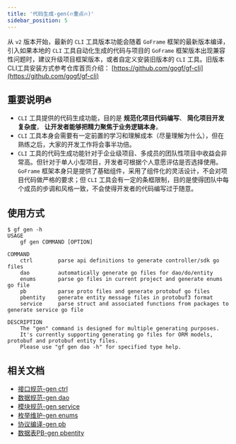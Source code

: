```yaml
---
title: '代码生成-gen(🔥重点🔥)'
sidebar_position: 5
---
```


从 `v2` 版本开始，最新的 `CLI` 工具版本功能会随着 `GoFrame` 框架的最新版本编译，引入如果本地的 `CLI` 工具自动化生成的代码与项目的 `GoFrame` 框架版本出现兼容性问题时，建议升级项目框架版本，或者自定义安装旧版本的 `CLI` 工具。旧版本CLI工具安装方式参考仓库首页介绍： [https://github.com/gogf/gf-cli](https://github.com/gogf/gf-cli)

## 重要说明🔥

- `CLI` 工具提供的代码生成功能，目的是 **规范化项目代码编写**、 **简化项目开发复杂度**， **让开发者能够把精力聚焦于业务逻辑本身**。
- `CLI` 工具本身会需要有一定前置的学习和理解成本（尽量理解为什么），但在熟练之后，大家的开发工作将会事半功倍。
- `CLI` 工具的代码生成功能针对于企业级项目、多成员的团队性项目中收益会非常高。但针对于单人小型项目，开发者可根据个人意愿评估是否选择使用。 `GoFrame` 框架本身只是提供了基础组件，采用了组件化的灵活设计，不会对项目代码做严格的要求；但 `CLI` 工具会有一定的条框限制，目的是使得团队中每个成员的步调和风格一致，不会使得开发者的代码编写过于随意。

## 使用方式

```
$ gf gen -h
USAGE
    gf gen COMMAND [OPTION]

COMMAND
    ctrl        parse api definitions to generate controller/sdk go files
    dao         automatically generate go files for dao/do/entity
    enums       parse go files in current project and generate enums go file
    pb          parse proto files and generate protobuf go files
    pbentity    generate entity message files in protobuf3 format
    service     parse struct and associated functions from packages to generate service go file

DESCRIPTION
    The "gen" command is designed for multiple generating purposes.
    It's currently supporting generating go files for ORM models, protobuf and protobuf entity files.
    Please use "gf gen dao -h" for specified type help.
```

## 相关文档

- [接口规范-gen ctrl](output/goframe-v2.6-md/开发工具/代码生成-gen/接口规范-gen%20ctrl)
- [数据规范-gen dao](output/goframe-v2.6-md/开发工具/代码生成-gen/数据规范-gen%20dao)
- [模块规范-gen service](output/goframe-v2.6-md/开发工具/代码生成-gen/模块规范-gen%20service)
- [枚举维护-gen enums](output/goframe-v2.6-md/开发工具/代码生成-gen/枚举维护-gen%20enums)
- [协议编译-gen pb](output/goframe-v2.6-md/开发工具/代码生成-gen/协议编译-gen%20pb)
- [数据表PB-gen pbentity](output/goframe-v2.6-md/开发工具/代码生成-gen/数据表PB-gen%20pbentity)